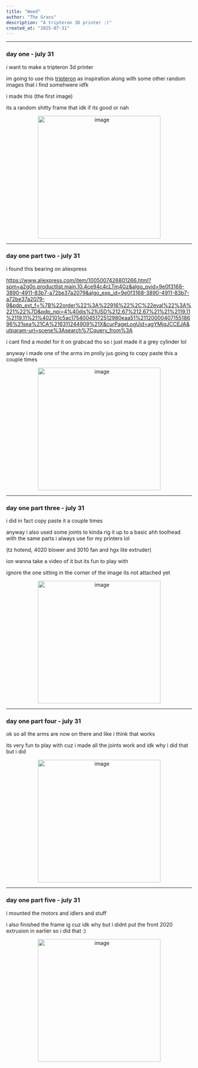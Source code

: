 ```yaml
---
title: "Weed"
author: "The Grass"
description: "A tripteron 3D printer :)"
created_at: "2025-07-31"
---
```


---

### day one - july 31


i want to make a tripteron 3d printer

im going to use this [tripteron](https://www.printables.com/model/157727-tripteron/files) as inspiration along with some other random images that i find somehwere idfk

i made this (the first image)

its a random shitty frame that idk if its good or nah

<div align="center">
<img width="" height="333" alt="image" src="https://hc-cdn.hel1.your-objectstorage.com/s/v3/a741fde8af8911ec91dced1c015ccb81e11000e4_image.png" />
</div>

---

### day one part two - july 31

i found this bearing on aliexpress

https://www.aliexpress.com/item/1005007426801266.html?spm=a2g0o.productlist.main.10.4ce94c4cLTm4Gz&algo_pvid=9e0f3168-3890-4911-83b7-a72be37a2079&algo_exp_id=9e0f3168-3890-4911-83b7-a72be37a2079-9&pdp_ext_f=%7B%22order%22%3A%22916%22%2C%22eval%22%3A%221%22%7D&pdp_npi=4%40dis%21USD%212.67%212.67%21%21%2119.11%2119.11%21%402101c5ac17540045172512980eaa51%2112000040715518696%21sea%21CA%216311244909%21X&curPageLogUid=agYMjqJCCEJA&utparam-url=scene%3Asearch%7Cquery_from%3A

i cant find a model for it on grabcad tho so i just made it a grey cylinder lol

anyway i made one of the arms im prolly jus going to copy paste this a couple times

<div align="center">
<img width="" height="333" alt="image" src="https://hc-cdn.hel1.your-objectstorage.com/s/v3/757f136ae801ca776e97cd6013ef2fc99a741212_image.png" />
</div>

---

### day one part three - july 31
i did in fact copy paste it a couple times

anyway i also used some joints to kinda rig it up to a basic ahh toolhead with the same parts i always use for my printers lol

(tz hotend, 4020 blower and 3010 fan and hgx lite extruder)

ion wanna take a video of it but its fun to play with

ignore the one sitting in the corner of the image its not attached yet

<div align="center">
<img width="" height="333" alt="image" src="https://hc-cdn.hel1.your-objectstorage.com/s/v3/d7de1c7f6b18441e35ebc8121ab705702f45e6a1_screenshot_2025-07-31_194624.png" />
</div>



---

### day one part four - july 31

ok so all the arms are now on there and like i think that works 

its very fun to play with cuz i made all the joints work and idk why i did that but i did



<div align="center">
<img width="" height="333" alt="image" src="https://hc-cdn.hel1.your-objectstorage.com/s/v3/56014aa0e067941b6af7a6cdb63d1df43a8ad06a_screenshot_2025-07-31_195205.png" />
</div>


---

### day one part five - july 31

i mounted the motors and idlers and stuff 

i also finished the frame ig cuz idk why but i didnt put the front 2020 extrusion in earlier so i did that :)

<div align="center">
<img width="" height="333" alt="image" src="https://hc-cdn.hel1.your-objectstorage.com/s/v3/7262e7587d174c3dc4b5f8022242ab9d31c8872d_image.png" />
</div>
